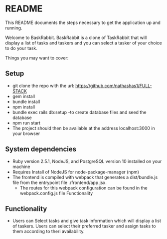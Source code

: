 # README

This README documents the steps necessary to get the application up and running.

Welcome to BaskRabbit. BaskRabbit is a clone of TaskRabbit that will display a list of tasks and taskers
and you can select a tasker of your choice to do your task.


Things you may want to cover:


##  Setup
* git clone the repo with the url: https://github.com/nathashas1/FULL-STACK
* gem install
* bundle install
* npm install
* bundle exec rails db:setup -to create database files and seed the database
* npm run start
* The project should then be available at the address localhost:3000 in your browser

## System dependencies
* Ruby version 2.5.1, NodeJS, and PostgreSQL version 10 installed on your machine
* Requires Install of NodeJS for node-package-manager (npm)
* The frontend is compiled with webpack that generates a dist/bundle.js file from the entrypoint file ./frontend/app.jsx.
  * The routes for this webpack configuration can be found in the webpack.config.js file
Functionality

## Functionality
* Users can Select tasks and give task information which will display a list of taskers.
Users can select their preferred tasker and assign tasks to them according to theri availability.
